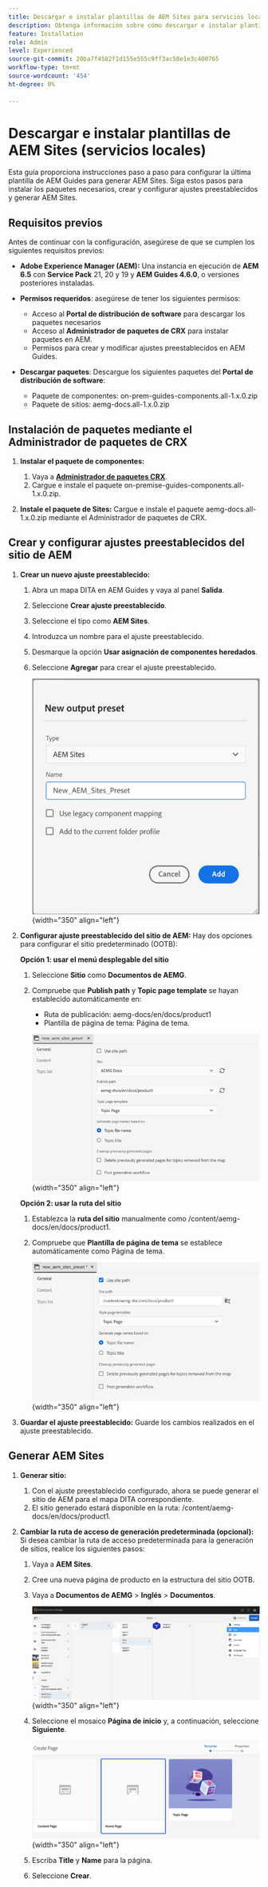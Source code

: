 ```yaml
---
title: Descargar e instalar plantillas de AEM Sites para servicios locales
description: Obtenga información sobre cómo descargar e instalar plantillas de AEM Sites para en Prem Services
feature: Installation
role: Admin
level: Experienced
source-git-commit: 20ba7f4582f1d155e555c9ff3ac58e1e3c400765
workflow-type: tm+mt
source-wordcount: '454'
ht-degree: 0%

---
```


# Descargar e instalar plantillas de AEM Sites (servicios locales)

Esta guía proporciona instrucciones paso a paso para configurar la última plantilla de AEM Guides para generar AEM Sites. Siga estos pasos para instalar los paquetes necesarios, crear y configurar ajustes preestablecidos y generar AEM Sites.

## Requisitos previos

Antes de continuar con la configuración, asegúrese de que se cumplen los siguientes requisitos previos:

- **Adobe Experience Manager (AEM):** Una instancia en ejecución de **AEM 6.5** con **Service Pack** 21, 20 y 19 y **AEM Guides 4.6.0**, o versiones posteriores instaladas.

- **Permisos requeridos**: asegúrese de tener los siguientes permisos:

   - Acceso al **Portal de distribución de software** para descargar los paquetes necesarios
   - Acceso al **Administrador de paquetes de CRX** para instalar paquetes en AEM.
   - Permisos para crear y modificar ajustes preestablecidos en AEM Guides.

- **Descargar paquetes**: Descargue los siguientes paquetes del **Portal de distribución de software**:

   - Paquete de componentes: on-prem-guides-components.all-1.x.0.zip
   - Paquete de sitios: aemg-docs.all-1.x.0.zip

## Instalación de paquetes mediante el Administrador de paquetes de CRX

1. **Instalar el paquete de componentes:**
   1. Vaya a [**Administrador de paquetes CRX**](http://<your-aem-instance>/crx/packmgr).
   2. Cargue e instale el paquete on-premise-guides-components.all-1.x.0.zip.

2. **Instale el paquete de Sites:** Cargue e instale el paquete aemg-docs.all-1.x.0.zip mediante el Administrador de paquetes de CRX.


## Crear y configurar ajustes preestablecidos del sitio de AEM

1. **Crear un nuevo ajuste preestablecido:**
   1. Abra un mapa DITA en AEM Guides y vaya al panel **Salida**.
   2. Seleccione **Crear ajuste preestablecido**.
   3. Seleccione el tipo como **AEM Sites**.
   4. Introduzca un nombre para el ajuste preestablecido.
   5. Desmarque la opción **Usar asignación de componentes heredados**.
   6. Seleccione **Agregar** para crear el ajuste preestablecido.

      ![Nuevo cuadro de diálogo de ajustes preestablecidos de salida](/help/product-guide/knowledge-base/kb-articles/assets/publishing/new-output-preset.png){width="350" align="left"}


2. **Configurar ajuste preestablecido del sitio de AEM:** Hay dos opciones para configurar el sitio predeterminado (OOTB):

   **Opción 1: usar el menú desplegable del sitio**

   1. Seleccione **Sitio** como **Documentos de AEMG**.
   2. Compruebe que **Publish path** y **Topic page template** se hayan establecido automáticamente en:
      - Ruta de publicación: aemg-docs/en/docs/product1
      - Plantilla de página de tema: Página de tema.

      ![Usar menú desplegable del sitio](/help/product-guide/knowledge-base/kb-articles/assets/publishing/use-site-dropdown.png){width="350" align="left"}

   **Opción 2: usar la ruta del sitio**

   1. Establezca la **ruta del sitio** manualmente como /content/aemg-docs/en/docs/product1.
   2. Compruebe que **Plantilla de página de tema** se establece automáticamente como Página de tema.

      ![Usar ruta de acceso al sitio](/help/product-guide/knowledge-base/kb-articles/assets/publishing/use-site-path.png){width="350" align="left"}

3. **Guardar el ajuste preestablecido:** Guarde los cambios realizados en el ajuste preestablecido.

## Generar AEM Sites

1. **Generar sitio:**
   1. Con el ajuste preestablecido configurado, ahora se puede generar el sitio de AEM para el mapa DITA correspondiente.
   2. El sitio generado estará disponible en la ruta: /content/aemg-docs/en/docs/product1.
2. **Cambiar la ruta de acceso de generación predeterminada (opcional):** Si desea cambiar la ruta de acceso predeterminada para la generación de sitios, realice los siguientes pasos:

   1. Vaya a **AEM Sites**.
   2. Cree una nueva página de producto en la estructura del sitio OOTB.
   3. Vaya a **Documentos de AEMG** > **Inglés** > **Documentos**.

      ![Crear página en la estructura del sitio de AEM ](/help/product-guide/knowledge-base/kb-articles/assets/publishing/create-new-page.png){width="350" align="left"}

   4. Seleccione el mosaico **Página de inicio** y, a continuación, seleccione **Siguiente**.

      ![Seleccionar mosaico de página principal](/help/product-guide/knowledge-base/kb-articles/assets/publishing/home-page-tile.png){width="350" align="left"}

   5. Escriba **Title** y **Name** para la página.
   6. Seleccione **Crear**.

